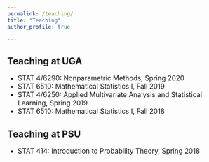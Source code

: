 ```yaml
---
permalink: /teaching/
title: "Teaching"
author_profile: true

---
```


## Teaching at UGA
* <span style="font-size:1.1em;">STAT 4/6290: Nonparametric Methods, Spring 2020 </span>   
* <span style="font-size:1.1em;">STAT 6510: Mathematical Statistics I, Fall 2019 </span>         
* <span style="font-size:1.1em;">STAT 4/6250: Applied Multivariate Analysis and Statistical Learning, Spring 2019 </span>         
* <span style="font-size:1.1em;">STAT 6510: Mathematical Statistics I, Fall 2018 </span>     

## Teaching at PSU

* <span style="font-size:1.1em;">STAT 414: Introduction to Probability Theory, Spring 2018 </span>  
